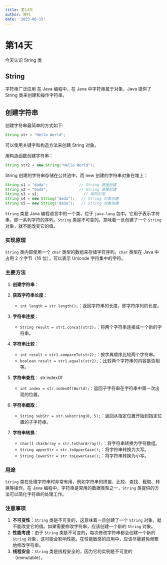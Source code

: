 ```yaml
---
title: 第14天
author: 哪吒
date: '2023-06-15'
---
```


# 第14天

今天认识 String 类

## String

字符串广泛应用 在 Java 编程中，在 Java 中字符串属于对象，Java 提供了 String 类来创建和操作字符串。

## 创建字符串

创建字符串最简单的方式如下:

```java
String str = "Hello World";
```

可以使用关键字和构造方法来创建 String 对象。

用构造函数创建字符串：

```java
String str2 = new String("Hello World");
```

String 创建的字符串存储在公共池中，而 new 创建的字符串对象在堆上：

```java
String s1 = "dada";              // String 直接创建
String s2 = "dada";              // String 直接创建
String s3 = s1;                    // 相同引用
String s4 = new String("dada");   // String 对象创建
String s5 = new String("dada");   // String 对象创建
```

`String` 类是 Java 编程语言中的一个类，位于 `java.lang` 包中。它用于表示字符串，即一系列字符的序列。`String` 类是不可变的，意味着一旦创建了一个 `String` 对象，就不能改变它的值。

### 实现原理

`String` 类内部使用一个 `char` 类型的数组来存储字符序列。`char` 类型在 Java 中占用 2 个字节（16 位），可以表示 Unicode 字符集中的字符。

### 主要方法

1. **创建字符串**：

2. **获取字符串长度**：
    - `int length = str.length();`：返回字符串的长度，即字符序列的长度。

3. **字符串连接**：
    - `String result = str1.concat(str2);`：将两个字符串连接成一个新的字符串。

4. **字符串比较**：
    - `int result = str1.compareTo(str2);`：按字典顺序比较两个字符串。
    - `boolean result = str1.equals(str2);`：比较两个字符串的内容是否相等。

5. **字符串查找**： str.indexOf
    - `int index = str.indexOf(World);`：返回子字符串在字符串中第一次出现的位置。

6. **字符串截取**：
    - `String subStr = str.substring(0, 5);`：返回从指定位置开始到指定位置的子字符串。

7. **字符串转换**：
    - `char[] charArray = str.toCharArray();`：将字符串转换为字符数组。
    - `String upperStr = str.toUpperCase();`：将字符串转换为大写。
    - `String lowerStr = str.toLowerCase();`：将字符串转换为小写。

### 用途

`String` 类在处理字符串时非常有用，例如字符串的拼接、比较、查找、截取、转换等操作。在 Java 编程中，字符串是常用的数据类型之一，`String` 类提供的方法可以简化字符串的处理工作。

### 注意事项

1. **不可变性**：`String` 类是不可变的，这意味着一旦创建了一个 `String` 对象，就不能改变它的值。如果需要修改字符串，应该创建一个新的 `String` 对象。
2. **性能考虑**：由于 `String` 类是不可变的，每次修改字符串都会创建一个新的 `String` 对象，这可能会影响性能。在性能敏感的应用中，应该尽量避免频繁地修改字符串。
3. **线程安全**：`String` 类是线程安全的，因为它的实例是不可变的（immutable）。

